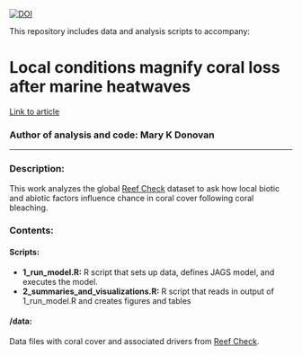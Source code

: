 [![DOI](https://zenodo.org/badge/265976745.svg)](https://zenodo.org/badge/latestdoi/265976745)

This repository includes data and analysis scripts to accompany:

# Local conditions magnify coral loss after marine heatwaves
[Link to article](https://science.sciencemag.org/content/372/6545/977/tab-article-info)

### Author of analysis and code: Mary K Donovan
-----

### Description:
This work analyzes the global [Reef Check](http://reefcheck.org) dataset to ask how local biotic and abiotic factors influence chance in coral cover following coral bleaching.

### Contents:
#### Scripts:
* **1_run_model.R:** R script that sets up data, defines JAGS model, and executes the model.
* **2_summaries_and_visualizations.R:** R script that reads in output of 1_run_model.R and creates figures and tables

#### /data:
Data files with coral cover and associated drivers from [Reef Check](http://reefcheck.org).
